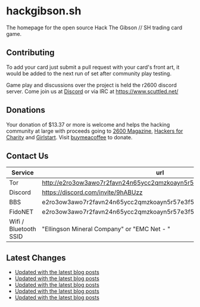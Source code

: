 # hackgibson.sh
The homepage for the open source Hack The Gibson // SH trading card game.


## Contributing

To add your card just submit a pull request with your card's front art, it would be added to the next run of set after community play testing.

Game play and discussions over the project is held the r2600 discord server. Come join us at [Discord](https://discord.com/invite/9hABUzz) or via IRC at https://www.scuttled.net/


## Donations

Your donation of $13.37 or more is welcome and helps the hacking community at large with proceeds going to [2600 Magazine](https://2600.com/), [Hackers for Charity](https://hackersforcharity.org) and [Girlstart](https://girlstart.org).  Visit [buymeacoffee](https://www.buymeacoffee.com/hackgibson.sh) to donate.


## Contact Us

Service | url
-|-
Tor | http://e2ro3ow3awo7r2favn24n65ycc2qmzkoayn5r57e3f56nvjwdcgg32ad.onion
Discord | https://discord.com/invite/9hABUzz
BBS | e2ro3ow3awo7r2favn24n65ycc2qmzkoayn5r57e3f56nvjwdcgg32ad.onion:23
FidoNET | e2ro3ow3awo7r2favn24n65ycc2qmzkoayn5r57e3f56nvjwdcgg32ad.onion:24554
Wifi / Bluetooth SSID | "Ellingson Mineral Company" or "EMC Net - <fidonet address>"

## Latest Changes
<!-- BLOG-POST-LIST:START -->
- [Updated with the latest blog posts](https://github.com/DFW2600/hackgibson.sh/commit/8f84860754a12f8582410a24c70bd3ed7431921b)
- [Updated with the latest blog posts](https://github.com/DFW2600/hackgibson.sh/commit/26183e417600195068d571a6ac39ce48291dc76e)
- [Updated with the latest blog posts](https://github.com/DFW2600/hackgibson.sh/commit/3d550eb6c40a0b18aedf09fbd277d6f7aba81337)
- [Updated with the latest blog posts](https://github.com/DFW2600/hackgibson.sh/commit/5d38cbb6c515abf5ea7f559a5e9309b0748c1369)
- [Updated with the latest blog posts](https://github.com/DFW2600/hackgibson.sh/commit/f08448191f2b16fd47e46e259daa09870e35e0c2)
<!-- BLOG-POST-LIST:END -->
